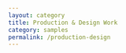 ```yaml
---
layout: category
title: Production & Design Work
category: samples
permalink: /production-design
---
```


